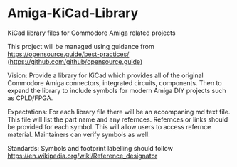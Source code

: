 # Amiga-KiCad-Library
KiCad library files for Commodore Amiga related projects

This project will be managed using guidance from https://opensource.guide/best-practices/ (https://github.com/github/opensource.guide)

Vision: Provide a library for KiCad which provides all of the original Commodore Amiga connectors, integrated circuits, components. Then to expand the library to include symbols for modern Amiga DIY projects such as CPLD/FPGA.

Expectations: For each library file there will be an accompaning md text file. This file will list the part name and any refernces. Refernces or links should be provided for each symbol. This will allow users to access refernce material. Maintainers can verify symbols as well.

Standards: Symbols and footprint labelling should follow https://en.wikipedia.org/wiki/Reference_designator